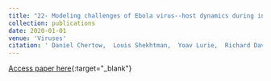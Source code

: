 ```yaml
---
title: "22- Modeling challenges of Ebola virus--host dynamics during infection and treatment"
collection: publications
date: 2020-01-01
venue: 'Viruses'
citation: ' Daniel Chertow,  Louis Shekhtman,  Yoav Lurie,  Richard Davey,  Theo Heller,  Harel Dahari, &quot;Modeling challenges of Ebola virus--host dynamics during infection and treatment.&quot; Viruses, 2020.'
---
```

[Access paper here](https://www.mdpi.com/1999-4915/12/1/106){:target="_blank"}
